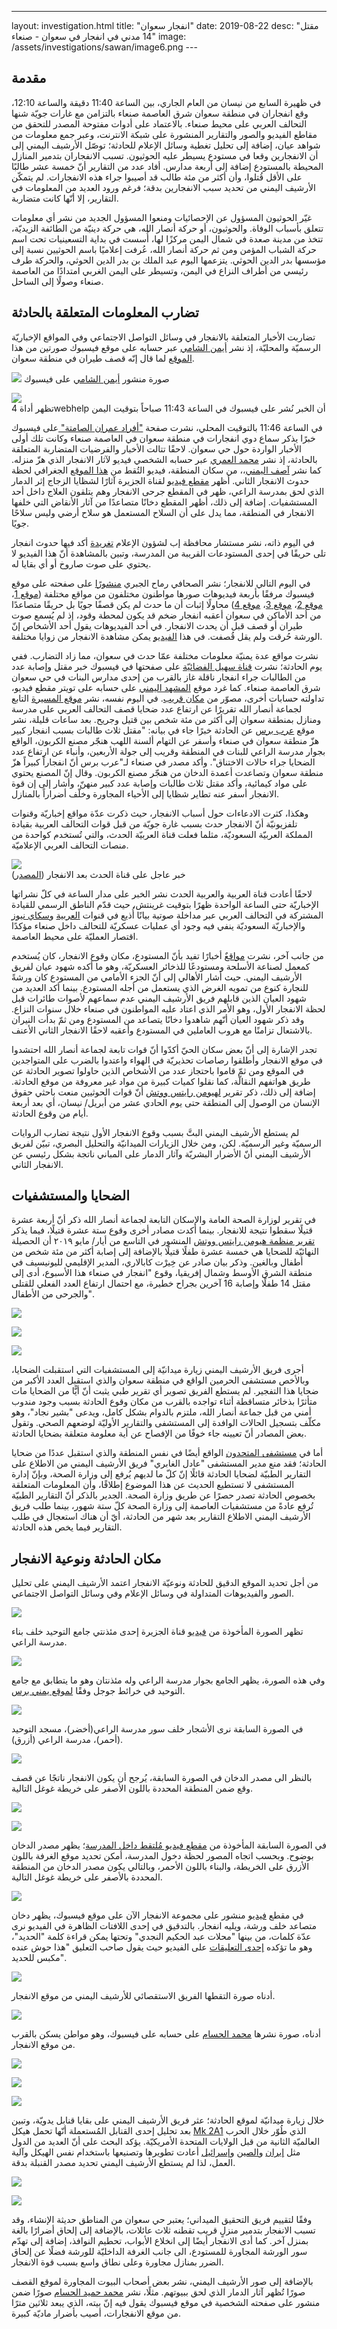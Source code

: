 ---
layout: investigation.html
title: "انفجار سعوان"
date: 2019-08-22
desc: "مقتل 14 مدني في انفجار في سعوان - صنعاء"
image: /assets/investigations/sawan/image6.png
---﻿

## مقدمة

في ظهيرة السابع من نيسان من العام الجاري، بين الساعة 11:40 دقيقة والساعة 12:10، وقع انفجاران في منطقة سعوان شرق العاصمة صنعاء بالتزامن مع غارات جويّة شنها التحالف العربي على محيط  صنعاء. بالاعتماد على أدوات مفتوحة المصدر للتحقق من مقاطع الفيديو والصور والتقارير المنشورة على شبكة الانترنت، وعبر جمع معلومات من شواهد عيان، إضافة إلى تحليل تغطية وسائل الإعلام للحادثة؛ توصّل الأرشيف اليمني إلى أن الانفجارين وقعا في مستودع يسيطر عليه الحوثيون.  تسبب الانفجاران بتدمير المنازل المحيطة بالمستودع إضافة إلى أربعة مدارس. أفاد عدد من التقارير أنّ خمسة عشر طالبًا على الأقل قُتلوا، وأن أكثر من مئة طالب قد أصيبوا جراء هذه الانفجارات. لم يتمكّن الأرشيف اليمني من تحديد سبب الانفجارين بدقة؛ فرغم ورود العديد من المعلومات في التقارير، إلا أنّها كانت متضاربة.

غيّر الحوثيون المسؤول عن الإحصائيات ومنعوا المسؤول الجديد من نشر أي معلومات تتعلق بأسباب الوفاة. والحوثيون، أو حركة أنصار الله، هي حركة دينيّة من الطائفة الزيديّة، تتخذ من مدينة صعدة في شمال اليمن مركزًا لها، أُسست في بداية التسعينيات تحت اسم حركة الشباب المؤمن ومن ثم حركة أنصار الله، عُرفت إعلاميًا باسم الحوثيين نسبة إلى مؤسسها بدر الدين الحوثي. يتزعمها اليوم عبد الملك بن بدر الدين الحوثي، والحركة طرف رئيسي من أطراف النزاع في اليمن، وتسيطر على اليمن الغربي امتدادًا من العاصمة صنعاء وصولًا إلى الساحل.

## تضارب المعلومات المتعلقة بالحادثة

تضاربت الأخبار المتعلقة بالانفجار في وسائل التواصل الاجتماعي وفي المواقع الإخباريّة الرسميّة والمحليّة، إذ نشر [أيمن الشامي](https://www.facebook.com/aymn.alshamy2/posts/2143772315710022) عبر حسابه على موقع فيسبوك صورتين من هذا [الموقع](https://goo.gl/maps/eXGWGdxu8FBRnCyEA) لما قال إنّه قصف طيران في منطقة سعوان.

![](/assets/investigations/sawan/image18.png)
صورة منشور [أيمن الشامي](https://www.facebook.com/aymn.alshamy2/posts/2143772315710022) على فيسبوك  
  
![](/assets/investigations/sawan/image2.png)  
تظهر أداة 4webhelp أن الخبر نُشر على فيسبوك في الساعة 11:43 صباحاً بتوقيت اليمن

في الساعة 11:46 بالتوقيت المحلي، نشرت صفحة ["أفراد عمران الصامتة" ](https://www.facebook.com/photo.php?fbid=409738183149944&set=a.333772017413228&type=3&theater) على فيسبوك  خبرًا يذكر سماع دوي انفجارات في منطقة سعوان في العاصمة صنعاء وكانت تلك أولى الأخبار الواردة حول حي سعوان. لاحقًا تتالت الأخبار والفرضيات المتضاربة المتعلقة بالحادثة، إذ نشر [محمد العمري](https://www.facebook.com/mohammdalomary/posts/2405497959482729) عبر حسابه الشخصي فيديو لآثار الانفجار الذي هزّ منزله. كما نشر [آصف اليمني](https://www.facebook.com/nx.maged/videos/2768959806462557/)،، من سكان المنطقة، فيديو التُقط من [هذا الموقع](https://goo.gl/maps/VN58W4AxZTopLEpx5) الجغرافي لحظة حدوث الانفجار الثاني. أظهر [مقطع فيديو](http://mubasher.aljazeera.net/news/%D9%81%D9%8A%D8%AF%D9%8A%D9%88-%D9%82%D8%B5%D9%81-%D9%8A%D9%82%D8%AA%D9%84-11-%D8%AA%D9%84%D9%85%D9%8A%D8%B0%D8%A9-%D8%A8%D8%B5%D9%86%D8%B9%D8%A7%D8%A1-%D9%88%D8%A7%D8%AA%D9%87%D8%A7%D9%85%D8%A7%D8%AA-%D9%84%D9%84%D8%AA%D8%AD%D8%A7%D9%84%D9%81-%D8%A8%D8%A7%D9%84%D9%85%D8%B3%D8%A4%D9%88%D9%84%D9%8A%D8%A9) لقناة الجزيرة آثارًا لشظايا الزجاج إثر الدمار الذي لحق بمدرسة الراعي، ظهر في المقطع جرحى الانفجار وهم يتلقون العلاج داخل أحد المستشفيات. إضافة إلى ذلك،  أظهر المقطع دخانًا متصاعدًا من آثار الأنقاض التي خلفها الانفجار في المنطقة، مما يدل على أن السلاح المستعمل هو سلاح أرضي وليس سلاحًا جويًا.

في اليوم ذاته، نشر مستشار محافظة إب لشؤون الإعلام [تغريدة](https://twitter.com/br3_7/status/1114874873229320192?s=21) أكد فيها  حدوث انفجار تلى حريقًا في إحدى المستودعات القريبة من المدرسة، وتبين بالمشاهدة أنّ هذا الفيديو لا يحتوي على صوت صاروخ أو أي بقايا له.

في اليوم التالي للانفجار؛ نشر الصحافي رماح الجبري [منشورًا](https://www.facebook.com/story.php?story_fbid=2352438718121040&id=100000648054657) على صفحته على موقع فيسبوك مرفقًا بأربعة فيديوهات صورها مواطنون مختلفون من مواقع مختلفة ([موقع 1](https://goo.gl/maps/oe8HJiQwZ2jpCTmaA)، [موقع 2](https://goo.gl/maps/aKvpbYZ8Cmvrcyqr5)، [موقع 3](https://goo.gl/maps/1ZVeN2sU1JfZdKuL7)، [موقع 4](https://goo.gl/maps/aWwufq31brkBQDfQA)) محاولًا إثبات أن ما حدث لم يكن قصفًا جويًا بل حريقًا متصاعدًا من أحد الأماكن في سعوان أعقبه انفجار ضخم قد يكون لمحطة وقود، إذ لم يُسمع صوت طيران أو قصف قبل أن يحدث الانفجار. في أحد الفيديوهات يقول أحد الأشخاص إنّ الورشة حُرقت ولم يقل قُصفت. في هذا [الفيديو](https://vimeo.com/353768698) يمكن مشاهدة الانفجار من زوايا مختلفة.

نشرت مواقع عدة يمنيّة معلومات مختلفة عمّا حدث في سعوان، مما زاد التضارب. ففي يوم الحادثة؛ نشرت  [قناة سهيل الفضائيّة](https://www.facebook.com/suhailchannel/photos/a.1418413265063121/2300881183482987/?type=3&theater) على صفحتها في فيسبوك خبر مقتل وإصابة عدد من الطالبات جراء انفجار ناقلة غاز بالقرب من إحدى مدارس البنات في حي سعوان شرق العاصمة صنعاء. كما غرد موقع [المشهد اليمني](https://twitter.com/mashhadyemeni/status/1114872883933847553?ref_src=twsrc%5Etfw%7Ctwcamp%5Etweetembed%7Ctwterm%5E1114872883933847553&ref_url=https%3A%2F%2Fwww.almashhad-alyemeni.com%2F130090)  على حسابه على تويتر مقطع فيديو، تداولته حسابات أخرى، مصوّر من [مكان قريب](https://goo.gl/maps/aWwufq31brkBQDfQA). في اليوم نفسه، نشر [موقع المسيرة](https://www.almasirah.net/details.php?es_id=38012&cat_id=3) التابع لجماعة أنصار الله تقريرًا عن ارتفاع عدد ضحايا قصف التحالف العربي على مدرسة ومنازل بمنطقة سعوان إلى أكثر من مئة شخص بين قتيل وجريح. بعد ساعات قليلة، نشر موقع  [عرب برس](http://arabicpress.net/viewnews.asp?id=983)  عن الحادثة خبرًا جاء في بيانه: "مقتل ثلاث طالبات بسبب انفجار كبير هزّ منطقة سعوان في صنعاء وأسفر عن التهام ألسنة اللهب هنجّر مصنع الكربون، الواقع بجوار مدرسة الراعي للبنات في المنطقة وقريب إلى جولة الأربعين، وأنباء عن ارتفاع عدد الضحايا جراء حالات الاختناق". وأكد مصدر في صنعاء لـ"عرب برس أنّ انفجاراً كبيراً هزّ منطقة سعوان وتصاعدت أعمدة الدخان من هنجّر مصنع الكربون. وقال إنّ المصنع يحتوي على مواد كيمائية، وأكد مقتل ثلاث طالبات وإصابة عدد كبير منهنّ، وأشار إلى إن قوة الانفجار أسفر عنه تطاير شظايا إلى الأحياء المجاورة وخلّف أضراراً بالمنازل.

وهكذا، كثرت الادعاءات حول أسباب الانفجار، حيث ذكرت عدّة مواقع إخباريّة وقنوات تلفزيونيّة أنّ الانفجار حدث بسبب غارة جويّة من قبل قوات التحالف العربية بقيادة المملكة العربيّة السعوديّة، مثلما فعلت قناة العربيّة الحدث، والتي تُستخدم كواحدة من منصات التحالف العربي الإعلاميّة.

  
![](/assets/investigations/sawan/image6.png)  
خبر عاجل على قناة الحدث بعد الانفجار ([المصدر](http://www.almshhadalyemeni.net/111460/))

لاحقًا أعادت قناة العربية والعربية الحدث نشر الخبر على مدار الساعة في كلّ نشراتها الإخباريّة حتى الساعة الواحدة ظهرًا بتوقيت غرينتش، حيث قدّم الناطق الرسمي للقيادة المشتركة في التحالف العربي عبر مداخلة صوتية بيانًا أُذيع في قنوات [العربية](https://www.youtube.com/watch?v=oVZYQJlr-pc) و[سكاي نيوز](https://www.youtube.com/watch?v=noGW2gxEkfc) والإخباريّة السعوديّة ينفي فيه وجود أي عمليات عسكريّة للتحالف داخل صنعاء مؤكدًا اقتصار العمليّة على محيط العاصمة.

من جانب آخر،  نشرت [مواقعٌ](http://tahdeeth.net/news/84215?fbclid=IwAR29witg68FSIbgbH1fxeL6vfVweZCL6qP1iRwKA_9I16YQyaJLqqLHmCmc) أخبارًا تفيد بأنّ المستودع، مكان وقوع الانفجار، كان يُستخدم كمعمل لصناعة الأسلحة ومستودعًا للذخائر العسكريّة، وهو ما أكده شهود عيان لفريق الأرشيف اليمني. حيث أشار الأهالي إلى أنّ الجزء الأمامي من المستودع كان ورشةً للنجارة كنوع من تمويه الغرض الذي يستعمل من أجله المستودع. بينما أكد العديد من شهود العيان الذين قابلهم فريق الأرشيف اليمني عدم سماعهم لأصوات طائرات قبل لحظة الانفجار الأول، وهو الأمر الذي اعتاد عليه المواطنون في صنعاء خلال سنوات النزاع. وقد ذكر شهود العيان أنّهم شاهدوا دخانًا يتصاعد من المستودع ومن ثمّ بدأت النيران بالاشتعال تزامنًا مع هروب العاملين في المستودع وأعقبه لاحقًا الانفجار الثاني الأعنف.

تجدر الإشارة إلى أنّ بعض سكان الحيّ أكدّوا أنّ قوات تابعة لجماعة أنصار الله احتشدوا في موقع الانفجار وأطلقوا رصاصات تحذيريّة في الهواء واعتدوا بالضرب على المتواجدين في الموقع ومن ثمّ قاموا باحتجاز عدد من الأشخاص الذين حاولوا تصوير الحادثة عن طريق هواتفهم النقالّة، كما نقلوا كميات كبيرة من مواد غير معروفة من موقع الحادثة. إضافة إلى ذلك، ذكر تقرير [لهيومن رايتس ووتش](https://www.hrw.org/news/2019/05/09/yemen-warehouse-blast-kills-schoolchildren) أنّ قوات الحوثيين منعت باحثي حقوق الإنسان من الوصول إلى المنطقة حتى يوم الحادي عشر من أبريل/ نيسان، أي بعد أربعة أيام من وقوع الحادثة.

لم يستطع الأرشيف اليمني البتَّ بسبب وقوع الانفجار الأول نتيجة تضارب الروايات الرسميّة وغير الرسميّة. لكن، ومن خلال الزيارات الميدانيّة والتحليل البصري، تبيّن لفريق الأرشيف اليمني أنّ الأضرار البشريّة وآثار الدمار على المباني ناتجة بشكل رئيسي عن الانفجار الثاني.

## الضحايا والمستشفيات

في تقرير لوزارة الصحة العامة والإسكان التابعة لجماعة أنصار الله ذكر أنّ أربعة عشرة قتيلًا سقطوا نتيجة للانفجار. بينما أكدت مصادر أخرى وقوع ستة عشرة قتيلًا، فيما يذكر [تقرير منظمة هيومن رايتس ووتش](https://www.hrw.org/news/2019/05/09/yemen-warehouse-blast-kills-schoolchildren#) المنشور في التاسع من أيار/ مايو ٢٠١٩ أن الحصيلة النهائيّة للضحايا هي خمسة عشرة طفلًا قتيلًا بالإضافة إلى إصابة أكثر من مئة شخص من أطفال وبالغين. وذكر بيان صادر عن خِيرْت كابالاري، المدير الإقليمي لليونيسيف في منطقة الشرق الأوسط وشمال إفريقيا، وقوع "انفجار في صنعاء هذا الأسبوع، أدى إلى مقتل 14 طفلًا وإصابة 16 آخرين بجراح خطيرة، مع احتمال ارتفاع العدد الفعلي للقتلى والجرحى من الأطفال".

![](/assets/investigations/sawan/image20.png)

![](/assets/investigations/sawan/image12.png)

![](/assets/investigations/sawan/image11.png)

أجرى فريق الأرشيف اليمني زيارة ميدانيّة إلى المستشفيات التي استقبلت الضحايا، وبالأخص مستشفى الحرمين الواقع في منطقة سعوان والذي استقبل العدد الأكبر من ضحايا هذا التفجير. لم يستطع الفريق تصوير أي تقرير طبي يثبت أنّ أيًّا من الضحايا مات متأثرًا بذخائر  متساقطة أثناء تواجده بالقرب من مكان وقوع الحادثة بسبب وجود مندوب أمني من قبل جماعة أنصار الله، ملتزم بالدوام بشكل كامل، ويدعى "بشير نجاد"، وهو مكلّف بتسجيل الحالات الوافدة إلى المستشفى والتقارير الأوليّة لوضعهم الصحي. وتقول بعض المصادر أنّ تعيينه جاء خوفًا من الإفصاح عن أية معلومة متعلقة بضحايا الحادثة.

أما في [مستشفى المتحدون](https://goo.gl/maps/AKnA67kqdZhWzWU9A) الواقع أيضًا في نفس المنطقة والذي استقبل عددًا من ضحايا الحادثة؛  فقد منع مدير المستشفى "عادل الغابري" فريق الأرشيف اليمني من الاطلاع على التقارير الطبيّة لضحايا الحادثة قائلًا إنّ كلّ ما لديهم يُرفع إلى وزارة الصحة، وبإنّ إدارة المستشفى لا تستطيع الحديث عن هذا الموضوع إطلاقًا، وأن المعلومات المتعلقة بخصوص الحادثة تصدر حصرًا عن طريق وزارة الصحة. الجدير بالذكر أنّ التقارير الطبيّة تُرفع عادةً من مستشفيات العاصمة إلى وزارة الصحة كلّ ستة شهور، بينما طلب فريق الأرشيف اليمني الاطلاع التقارير بعد شهر من الحادثة، أيّ أن هناك استعجال في طلب التقارير فيما يخص هذه الحادثة.

## مكان الحادثة ونوعية الانفجار

من أجل تحديد الموقع الدقيق للحادثة ونوعيّة الانفجار اعتمد الأرشيف اليمني على تحليل الصور والفيديوهات المتداولة في وسائل الإعلام وفي وسائل التواصل الاجتماعي.

![](/assets/investigations/sawan/image14.png)

تظهر الصورة المأخوذة من [فيديو](http://mubasher.aljazeera.net/news/%D9%81%D9%8A%D8%AF%D9%8A%D9%88-%D9%82%D8%B5%D9%81-%D9%8A%D9%82%D8%AA%D9%84-11-%D8%AA%D9%84%D9%85%D9%8A%D8%B0%D8%A9-%D8%A8%D8%B5%D9%86%D8%B9%D8%A7%D8%A1-%D9%88%D8%A7%D8%AA%D9%87%D8%A7%D9%85%D8%A7%D8%AA-%D9%84%D9%84%D8%AA%D8%AD%D8%A7%D9%84%D9%81-%D8%A8%D8%A7%D9%84%D9%85%D8%B3%D8%A4%D9%88%D9%84%D9%8A%D8%A9)  قناة الجزيرة إحدى مئذنتي جامع التوحيد خلف بناء مدرسة الراعي.

![](/assets/investigations/sawan/image9.png)

وفي هذه الصورة، يظهر الجامع بجوار مدرسة الراعي وله مئذنتان وهو ما يتطابق مع جامع التوحيد في خرائط جوجل وفقًا [لموقع يمني برس](http://www.yemenipress.net/archives/141547).

![](/assets/investigations/sawan/image15.png)

في الصورة السابقة نرى  الأشجار خلف سور مدرسة الراعي(أخضر)، مسجد التوحيد (أحمر)، مدرسة الراعي (أزرق).

![](/assets/investigations/sawan/image19.jpg)

بالنظر الى مصدر الدخان في الصورة السابقة، يُرجح أن يكون الانفجار ناتجًا عن قصف وقع ضمن المنطقة المحددة باللون الأصفر على خريطة غوغل التالية.

![](/assets/investigations/sawan/image1.png)

![](/assets/investigations/sawan/image10.png)

 في الصورة السابقة المأخوذة من [مقطع فيديو مُلتقط داخل المدرسة](https://www.youtube.com/watch?v=OPbC7Ru1CB0)؛ يظهر مصدر الدخان بوضوح. وبحسب اتجاه المصور لحظة دخول المدرسة، أمكن تحديد موقع الغرفة باللون الأزرق على الخريطة، والبناء باللون الأحمر، وبالتالي يكون مصدر الدخان من المنطقة المحددة بالأصفر على خريطة غوغل التالية.

![](/assets/investigations/sawan/image7.png)

في مقطع [فيديو](https://www.facebook.com/watch/?v=823462281333498) منشور على مجموعة الانفجار الآن على موقع فيسبوك، يظهر دخان متصاعد خلف ورشة، ويليه انفجار. بالتدقيق في إحدى اللافتات الظاهرة في الفيديو نرى عدّة كلمات، من بينها "محلات عبد الحكيم النجدي" وتحتها يمكن قراءة كلمة "الحديد"، وهو ما تؤكده [إحدى التعليقات](https://www.facebook.com/WeenAlEnfigarAlaan/posts/2110123315947781?comment_id=2110316402595139&comment_tracking=%7B%22tn%22%3A%22R%2329%22%7D) على الفيديو حيث يقول صاحب التعليق "هذا حوش عنده مكبس للحديد".

![](/assets/investigations/sawan/image4.png)


أدناه صورة التقطها الفريق الاستقصائي للأرشيف اليمني من موقع الانفجار.  

![](/assets/investigations/sawan/image5.png)

أدناه، صورة نشرها [محمد الحسام](https://www.facebook.com/permalink.php?story_fbid=909679816040573&id=100009956893824) على حسابه على فيسبوك، وهو مواطن يسكن بالقرب من موقع الانفجار.

![](/assets/investigations/sawan/image13.png)  

  
![](/assets/investigations/sawan/image8.png)  
  

![](/assets/investigations/sawan/image17.png)

خلال زيارة ميدانيّة لموقع الحادثة؛ عثر فريق الأرشيف اليمني على بقايا قنابل يدويّة، وتبين بعد تحليل إحدى القنابل المُستعملة أنّها تحمل هيكل [Mk 2A1](http://www.inert-ord.net/usa03a/usa2/mk2sp/index.html) الذي طُوّر خلال الحرب العالميّة الثانية من قبل الولايات المتحدة الأمريكيّة. يؤكد البحث على أنّ العديد من الدول مثل [إيران](http://tgrm.foxed.ca/Americangrenades/Mk%20II/The%20Mk%202%20grenade.html) و[الصين](https://www.jmu.edu/cisr/_pages/research/iraq-oig/05-grenade.pdf?fbclid=IwAR2eaBi2mfz1z3d9sxVlyakTVHnhXU0JXbKmG7NCmrad9FLXagXCvtn-ZPs) و[إسرائيل](http://tgrm.foxed.ca/Americangrenades/Mk%20II/The%20Mk%202%20grenade.html) أعادت تطويرها وتصنيعها باستخدام نفس الهيكل وآلية العمل، لذا لم يستطع الأرشيف اليمني تحديد مصدر القنبلة بدقة.

![](/assets/investigations/sawan/image16.png)  

![](/assets/investigations/sawan/image3.png)

وفقًا لتقييم فريق التحقيق الميداني؛ يعتبر حي سعوان من المناطق حديثة الإنشاء، وقد تسبب الانفجار بتدمير منزلٍ قريب تقطنه ثلاث عائلات، بالإضافة إلى إلحاق أضرارًا بالغة بمنزل آخر. كما أدى الانفجار أيضًا إلى انخلاع الأبواب، تحطيم النوافذ، إضافة إلى تهدّم سور الورشة المجاورة للمستودع، الى جانب الغرفة الداخليّة للورشة فضلًا عن إلحاق الضرر بمنازل مجاورة وعلى نطاق واسع بسبب قوة الانفجار.

بالإضافة إلى صور الأرشيف اليمني، نشر بعض أصحاب البيوت المجاورة لموقع القصف صورًا تُظهر آثار الدمار الذي لحق ببيوتهم. مثلًا، نشر [محمد حميد الحسام](https://www.facebook.com/permalink.php?story_fbid=909679816040573&id=100009956893824) صورًا ضمن منشور على صفحته الشخصية في موقع فيسبوك يقول فيه إنّ بيته، الذي يبعد ثلاثين مترًا من موقع الانفجارات، أصيب بأضرار ماديّة كبيرة.
